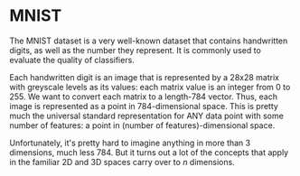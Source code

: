 # MNIST

The MNIST dataset is a very well-known dataset that contains handwritten digits, as well as the number they represent. It is commonly used to evaluate the quality of classifiers. 

Each handwritten digit is an image that is represented by a 28x28 matrix with greyscale levels as its values: each matrix value is an integer from 0 to 255. We want to convert each matrix to a length-784 vector. Thus, each image is represented as a point in 784-dimensional space. This is pretty much the universal standard representation for ANY data point with some number of features: a point in (number of features)-dimensional space.

Unfortunately, it's pretty hard to imagine anything in more than 3 dimensions, much less 784. But it turns out a lot of the concepts that apply in the familiar 2D and 3D spaces carry over to $n$ dimensions. 







